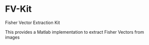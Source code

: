 # FV-Kit
Fisher Vector Extraction Kit

This provides a Matlab implementation to extract Fisher Vectors from images
